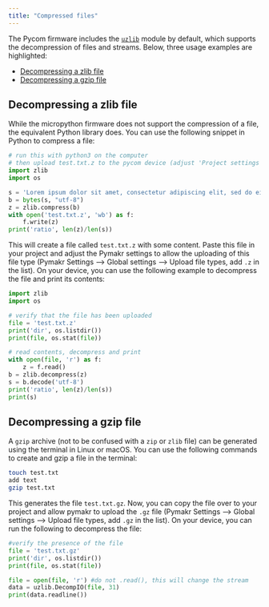 ```yaml
---
title: "Compressed files"
---
```

The Pycom firmware includes the [`uzlib`](/firmwareapi/micropython/uzlib/) module by default, which supports the decompression of files and streams. Below, three usage examples are highlighted:
* [Decompressing a zlib file](decompressing-a-zlib-file)
* [Decompressing a gzip file](#decompressing-a-gzip-file)

## Decompressing a zlib file
While the micropython firmware does not support the compression of a file, the equivalent Python library does. You can use the following snippet in Python to compress a file:
```python
# run this with python3 on the computer
# then upload test.txt.z to the pycom device (adjust 'Project settings' in Pymakr)
import zlib
import os

s = 'Lorem ipsum dolor sit amet, consectetur adipiscing elit, sed do eiusmod tempor incididunt ut labore et dolore magna aliqua. Ut enim ad minim veniam, quis nostrud exercitation ullamco laboris nisi ut aliquip ex ea commodo consequat. Duis aute irure dolor in reprehenderit in voluptate velit esse cillum dolore eu fugiat nulla pariatur. Excepteur sint occaecat cupidatat non proident, sunt in culpa qui officia deserunt mollit anim id est laborum.\n'
b = bytes(s, "utf-8")
z = zlib.compress(b)
with open('test.txt.z', 'wb') as f:
    f.write(z)
print('ratio', len(z)/len(s))
```
This will create a file called `test.txt.z` with some content. Paste this file in your project and adjust the Pymakr settings to allow the uploading of this file type (Pymakr Settings --> Global settings --> Upload file types, add `.z` in the list). On your device, you can use the following example to decompress the file and print its contents:
```python
import zlib
import os

# verify that the file has been uploaded
file = 'test.txt.z'
print('dir', os.listdir())
print(file, os.stat(file))

# read contents, decompress and print
with open(file, 'r') as f:
    z = f.read()
b = zlib.decompress(z)
s = b.decode('utf-8')
print('ratio', len(z)/len(s))
print(s)
```

## Decompressing a gzip file
A `gzip` archive (not to be confused with a `zip` or `zlib` file) can be generated using the terminal in Linux or macOS. You can use the following commands to create and gzip a file in the terminal:
```bash
touch test.txt
add text
gzip test.txt
```
This generates the file `test.txt.gz`. Now, you can copy the file over to your project and allow pymakr to upload the `.gz` file (Pymakr Settings --> Global settings --> Upload file types, add `.gz` in the list). On your device, you can run the following to decompress the file:
```python
#verify the presence of the file
file = 'test.txt.gz'
print('dir', os.listdir())
print(file, os.stat(file))

file = open(file, 'r') #do not .read(), this will change the stream
data = uzlib.DecompIO(file, 31)
print(data.readline())
```
